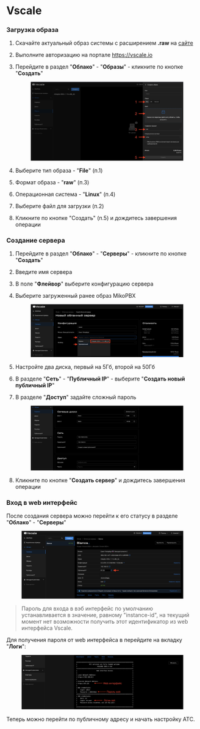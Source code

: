# Vscale

### Загрузка образа

1. Скачайте актуальный образ системы с расширением **.raw** на [сайте](https://github.com/mikopbx/Core/releases)&#x20;
2. Выполните авторизацию на портале [https://vscale.io ](https://vscale.io/?invite=P721v1MUI8wvJV5ePPST)
3.  Перейдите в раздел "**Облако**" - "**Образы**" - кликните по кнопке "**Создать**"&#x20;

    <figure><img src="../../.gitbook/assets/vscale-1.png" alt=""><figcaption></figcaption></figure>


4. Выберите тип образа - "**File**" (п.1)
5. Формат образа - "**raw**" (п.3)
6. Операционная система - "**Linux**" (п.4)
7. Выберите файл для загрузки (п.2)
8. Кликните по кнопке "Создать" (п.5) и дождитесь завершения операции

### Создание сервера

1. Перейдите в раздел "**Облако**" - "**Серверы**" - кликните по кнопке "**Создать**"&#x20;
2. Введите имя сервера
3. В поле "**Флейвор**" выберите конфигурацию сервера
4.  Выберите загруженный ранее образ MikoPBX&#x20;

    <figure><img src="../../.gitbook/assets/vscale-2.png" alt=""><figcaption></figcaption></figure>


5. Настройте два диска, первый на 5Гб, второй на 50Гб
6. В разделе "**Сеть**" - "**Публичный IP**" - выберите "**Создать новый публичный IP**"
7.  В разделе "**Доступ**" задайте сложный пароль&#x20;

    <figure><img src="../../.gitbook/assets/vscale-3.png" alt=""><figcaption></figcaption></figure>


8. Кликните по кнопке "**Создать сервер**" и дождитесь завершения операции

### Вход в web интерфейс

После создания сервера можно перейти к его статусу в разделе "**Облако**" - "**Серверы**"

<figure><img src="../../.gitbook/assets/vscale-4.png" alt=""><figcaption></figcaption></figure>

> Пароль для входа в вэб интерфейс по умолчанию устанавливается в значение, равному "instance-id", на текущий момент нет возможности получить этот идентификатор из web интерфейса Vscale.

Для получения пароля от web интерфейса в перейдите на вкладку "**Логи**":

<figure><img src="../../.gitbook/assets/vscale-5.png" alt=""><figcaption></figcaption></figure>

Теперь можно перейти по публичному адресу и начать настройку АТС. &#x20;

